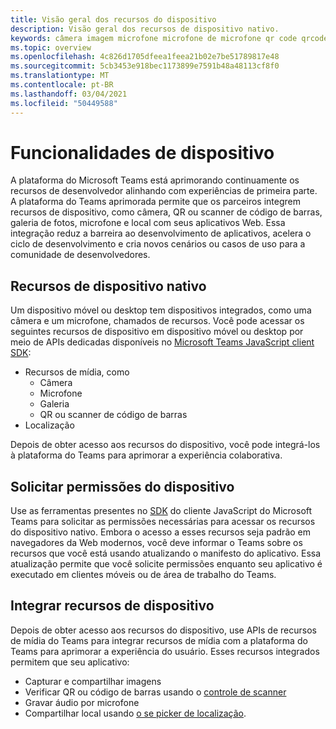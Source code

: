 ```yaml
---
title: Visão geral dos recursos do dispositivo
description: Visão geral dos recursos de dispositivo nativo.
keywords: câmera imagem microfone microfone de microfone qr code qrcode barra de código de barras código de barras de verificação do scanner de localização de mapa de recursos nativos do dispositivo permissões de dispositivo
ms.topic: overview
ms.openlocfilehash: 4c826d1705dfeea1feea21b02e7be51789817e48
ms.sourcegitcommit: 5cb3453e918bec1173899e7591b48a48113cf8f0
ms.translationtype: MT
ms.contentlocale: pt-BR
ms.lasthandoff: 03/04/2021
ms.locfileid: "50449588"
---
```

# <a name="device-capabilities"></a>Funcionalidades de dispositivo 

A plataforma do Microsoft Teams está aprimorando continuamente os recursos de desenvolvedor alinhando com experiências de primeira parte. A plataforma do Teams aprimorada permite que os parceiros integrem recursos de dispositivo, como câmera, QR ou scanner de código de barras, galeria de fotos, microfone e local com seus aplicativos Web. Essa integração reduz a barreira ao desenvolvimento de aplicativos, acelera o ciclo de desenvolvimento e cria novos cenários ou casos de uso para a comunidade de desenvolvedores.

## <a name="native-device-capabilities"></a>Recursos de dispositivo nativo

Um dispositivo móvel ou desktop tem dispositivos integrados, como uma câmera e um microfone, chamados de recursos. Você pode acessar os seguintes recursos de dispositivo em dispositivo móvel ou desktop por meio de APIs dedicadas disponíveis no [Microsoft Teams JavaScript client SDK](/javascript/api/overview/msteams-client?view=msteams-client-js-latest&preserve-view=true):
* Recursos de mídia, como
    * Câmera
    * Microfone
    * Galeria
    * QR ou scanner de código de barras
* Localização

Depois de obter acesso aos recursos do dispositivo, você pode integrá-los à plataforma do Teams para aprimorar a experiência colaborativa. 

## <a name="request-device-permissions"></a>Solicitar permissões do dispositivo

Use as ferramentas presentes no [SDK](/javascript/api/overview/msteams-client?view=msteams-client-js-latest&preserve-view=true) do cliente [](native-device-permissions.md) JavaScript do Microsoft Teams para solicitar as permissões necessárias para acessar os recursos do dispositivo nativo. Embora o acesso a esses recursos seja padrão em navegadores da Web modernos, você deve informar o Teams sobre os recursos que você está usando atualizando o manifesto do aplicativo. Essa atualização permite que você solicite permissões enquanto seu aplicativo é executado em clientes móveis ou de área de trabalho do Teams.
 
 ## <a name="integrate-device-capabilities"></a>Integrar recursos de dispositivo

Depois de obter acesso aos recursos do dispositivo, use APIs de recursos de mídia do Teams para integrar recursos de mídia com a plataforma do Teams para aprimorar a experiência do usuário. [](mobile-camera-image-permissions.md) Esses recursos integrados permitem que seu aplicativo:

* Capturar e compartilhar imagens
* Verificar QR ou código de barras usando o [controle de scanner](qr-barcode-scanner-capability.md)
* Gravar áudio por microfone
* Compartilhar local usando [o se picker de localização](location-capability.md).
